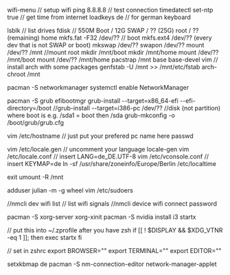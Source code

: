 wifi-menu // setup wifi
ping 8.8.8.8 // test connection
timedatectl set-ntp true // get time from internet
loadkeys de // for german keyboard

lsblk // list drives
fdisk // 550M Boot / 12G SWAP / ?? (25G) root / ?? (remaining) home
mkfs.fat -F32 /dev/?? // boot
mkfs.ext4 /dev/?? (every dev that is not SWAP or boot)
mkswap /dev/??
swapon /dev/??
mount /dev/?? /mnt  //mount root
mkdir /mnt/boot
mkdir /mnt/home
mount /dev/?? /mnt/boot
mount /dev/?? /mnt/home
pacstrap /mnt base base-devel vim // install arch with some packages
genfstab -U /mnt >> /mnt/etc/fstab
arch-chroot /mnt

pacman -S networkmanager
systemctl enable NetworkManager

pacman -S grub efibootmgr
grub-install --target=x86_64-efi --efi-directory=/boot //grub-install --target=i386-pc /dev/?? //disk (not partition) where boot is e.g. /sda1 = boot then /sda
grub-mkconfig -o /boot/grub/grub.cfg

vim /etc/hostname // just put your prefered pc name here
passwd

vim /etc/locale.gen // uncomment your language
locale-gen
vim /etc/locale.conf // insert LANG=de_DE.UTF-8
vim /etc/vconsole.conf // insert KEYMAP=de
ln -sf /usr/share/zoneinfo/Europe/Berlin /etc/localtime

exit
umount -R /mnt


adduser julian -m -g wheel
vim /etc/sudoers

//nmcli dev wifi list // list wifi signals
//nmcli device wifi connect <SSID> password <PW>

pacman -S xorg-server xorg-xinit
pacman -S nvidia
install i3
startx

// put this into ~/.zprofile after you have zsh
if [[ ! $DISPLAY && $XDG_VTNR -eq 1 ]]; then
  exec startx
fi


// set in zshrc
export BROWSER=""
export TERMINAL=""
export EDITOR=""



setxkbmap de
pacman -S nm-connection-editor network-manager-applet
